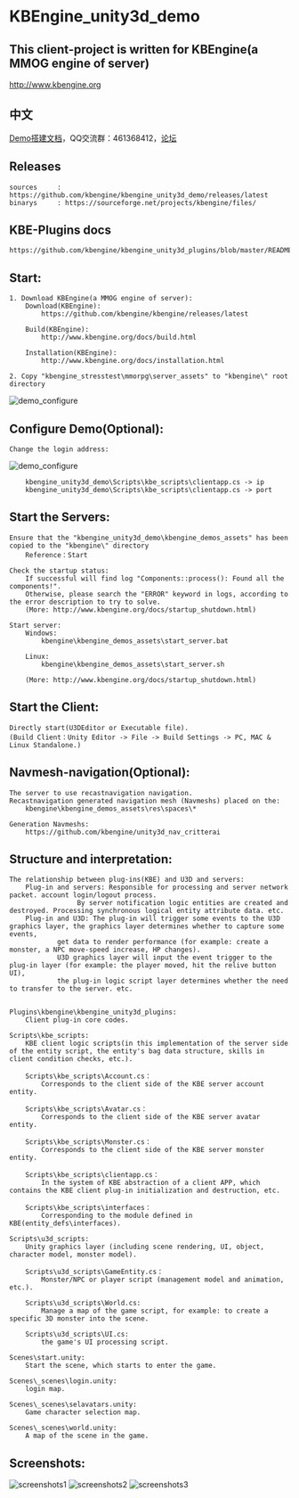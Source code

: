KBEngine_unity3d_demo
=============

## This client-project is written for KBEngine(a MMOG engine of server)

http://www.kbengine.org

## 中文

[Demo搭建文档](https://github.com/kbengine/kbengine_unity3d_demo/blob/master/README_CN.md)，QQ交流群：461368412，[论坛](http://bbs.kbengine.org)

## Releases

	sources		: https://github.com/kbengine/kbengine_unity3d_demo/releases/latest
	binarys		: https://sourceforge.net/projects/kbengine/files/


## KBE-Plugins docs

	https://github.com/kbengine/kbengine_unity3d_plugins/blob/master/README.md


## Start:
	1. Download KBEngine(a MMOG engine of server):
		Download(KBEngine):
			https://github.com/kbengine/kbengine/releases/latest

		Build(KBEngine):
			http://www.kbengine.org/docs/build.html

		Installation(KBEngine):
			http://www.kbengine.org/docs/installation.html

	2. Copy "kbengine_stresstest\mmorpg\server_assets" to "kbengine\" root directory
![demo_configure](http://www.kbengine.org/assets/img/screenshots/demo_copy_kbengine.jpg)


## Configure Demo(Optional):

	Change the login address:
![demo_configure](http://www.kbengine.org/assets/img/screenshots/demo_configure.jpg)

		kbengine_unity3d_demo\Scripts\kbe_scripts\clientapp.cs -> ip
		kbengine_unity3d_demo\Scripts\kbe_scripts\clientapp.cs -> port


## Start the Servers:

	Ensure that the "kbengine_unity3d_demo\kbengine_demos_assets" has been copied to the "kbengine\" directory
		Reference：Start

	Check the startup status:
		If successful will find log "Components::process(): Found all the components!".
		Otherwise, please search the "ERROR" keyword in logs, according to the error description to try to solve.
		(More: http://www.kbengine.org/docs/startup_shutdown.html)

	Start server:
		Windows:
			kbengine\kbengine_demos_assets\start_server.bat

		Linux:
			kbengine\kbengine_demos_assets\start_server.sh

		(More: http://www.kbengine.org/docs/startup_shutdown.html)


## Start the Client:

	Directly start(U3DEditor or Executable file).
	(Build Client：Unity Editor -> File -> Build Settings -> PC, MAC & Linux Standalone.)


## Navmesh-navigation(Optional):
	
	The server to use recastnavigation navigation.
	Recastnavigation generated navigation mesh (Navmeshs) placed on the:
		kbengine\kbengine_demos_assets\res\spaces\*

	Generation Navmeshs:
		https://github.com/kbengine/unity3d_nav_critterai


## Structure and interpretation:
			
	The relationship between plug-ins(KBE) and U3D and servers:
		Plug-in and servers: Responsible for processing and server network packet. account login/logout process. 
				     By server notification logic entities are created and destroyed. Processing synchronous logical entity attribute data. etc.
		Plug-in and U3D: The plug-in will trigger some events to the U3D graphics layer, the graphics layer determines whether to capture some events, 
				get data to render performance (for example: create a monster, a NPC move-speed increase, HP changes).
				U3D graphics layer will input the event trigger to the plug-in layer (for example: the player moved, hit the relive button UI), 
				the plug-in logic script layer determines whether the need to transfer to the server. etc.
				

	Plugins\kbengine\kbengine_unity3d_plugins:
		Client plug-in core codes.

	Scripts\kbe_scripts:
		KBE client logic scripts(in this implementation of the server side of the entity script, the entity's bag data structure, skills in client condition checks, etc.).

		Scripts\kbe_scripts\Account.cs：
			Corresponds to the client side of the KBE server account entity.

		Scripts\kbe_scripts\Avatar.cs：
			Corresponds to the client side of the KBE server avatar entity.

		Scripts\kbe_scripts\Monster.cs：
			Corresponds to the client side of the KBE server monster entity.

		Scripts\kbe_scripts\clientapp.cs：
			In the system of KBE abstraction of a client APP, which contains the KBE client plug-in initialization and destruction, etc.

		Scripts\kbe_scripts\interfaces：
			Corresponding to the module defined in KBE(entity_defs\interfaces).

	Scripts\u3d_scripts:
		Unity graphics layer (including scene rendering, UI, object, character model, monster model).

		Scripts\u3d_scripts\GameEntity.cs：
			Monster/NPC or player script (management model and animation, etc.).

		Scripts\u3d_scripts\World.cs:
			Manage a map of the game script, for example: to create a specific 3D monster into the scene.

		Scripts\u3d_scripts\UI.cs:
			the game's UI processing script.

	Scenes\start.unity:
		Start the scene, which starts to enter the game.

	Scenes\_scenes\login.unity:
		login map.

	Scenes\_scenes\selavatars.unity:
		Game character selection map.

	Scenes\_scenes\world.unity:
		A map of the scene in the game.

## Screenshots:

![screenshots1](http://www.kbengine.org/assets/img/screenshots/unity3d_demo9.jpg)
![screenshots2](http://www.kbengine.org/assets/img/screenshots/unity3d_demo10.jpg)
![screenshots3](http://www.kbengine.org/assets/img/screenshots/unity3d_demo11.jpg)
